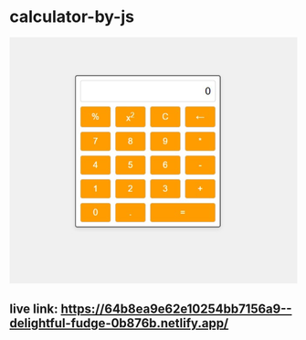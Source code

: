 # calculator-by-js
![Calculator Screenshot](Screenshot%202023-07-20%20154001.jpg)
## live link: https://64b8ea9e62e10254bb7156a9--delightful-fudge-0b876b.netlify.app/
